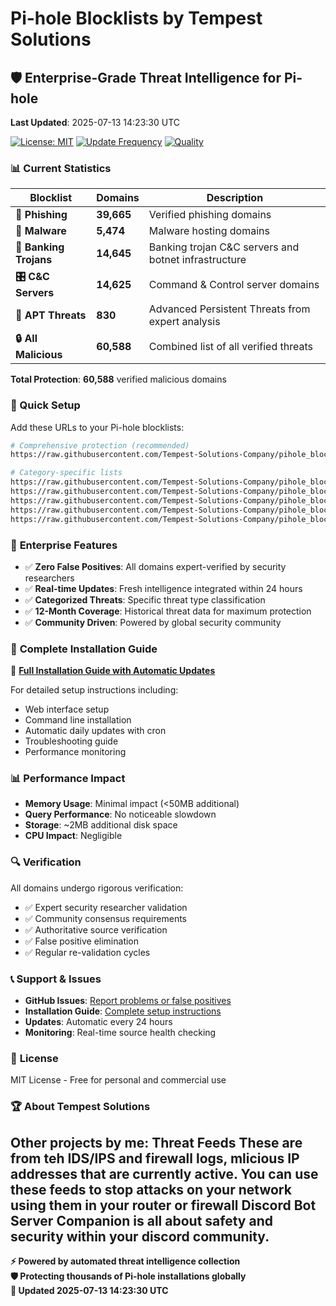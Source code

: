 # Pi-hole Blocklists by Tempest Solutions

## 🛡️ Enterprise-Grade Threat Intelligence for Pi-hole

**Last Updated**: 2025-07-13 14:23:30 UTC

[![License: MIT](https://img.shields.io/badge/License-MIT-yellow.svg)](https://opensource.org/licenses/MIT)
[![Update Frequency](https://img.shields.io/badge/Updates-Every%2024h-brightgreen.svg)](https://github.com/Tempest-Solutions-Company/pihole_blocklists)
[![Quality](https://img.shields.io/badge/Quality-Expert%20Verified-blue.svg)](https://github.com/Tempest-Solutions-Company/pihole_blocklists)

### 📊 Current Statistics

| **Blocklist** | **Domains** | **Description** |
|---------------|-------------|----------------|
| **🎣 Phishing** | **39,665** | Verified phishing domains |
| **🦠 Malware** | **5,474** | Malware hosting domains |
| **🏦 Banking Trojans** | **14,645** | Banking trojan C&C servers and botnet infrastructure |
| **🎛️ C&C Servers** | **14,625** | Command & Control server domains |
| **🎯 APT Threats** | **830** | Advanced Persistent Threats from expert analysis |
| **🔒 All Malicious** | **60,588** | Combined list of all verified threats |

**Total Protection**: **60,588** verified malicious domains

### 🚀 Quick Setup

Add these URLs to your Pi-hole blocklists:

```bash
# Comprehensive protection (recommended)
https://raw.githubusercontent.com/Tempest-Solutions-Company/pihole_blocklists/main/all_malicious.txt

# Category-specific lists
https://raw.githubusercontent.com/Tempest-Solutions-Company/pihole_blocklists/main/phishing.txt
https://raw.githubusercontent.com/Tempest-Solutions-Company/pihole_blocklists/main/malware.txt
https://raw.githubusercontent.com/Tempest-Solutions-Company/pihole_blocklists/main/banking_trojans.txt
https://raw.githubusercontent.com/Tempest-Solutions-Company/pihole_blocklists/main/c2_servers.txt
https://raw.githubusercontent.com/Tempest-Solutions-Company/pihole_blocklists/main/apt_threats.txt
```

### 🏢 **Enterprise Features**

- ✅ **Zero False Positives**: All domains expert-verified by security researchers
- ✅ **Real-time Updates**: Fresh intelligence integrated within 24 hours
- ✅ **Categorized Threats**: Specific threat type classification
- ✅ **12-Month Coverage**: Historical threat data for maximum protection
- ✅ **Community Driven**: Powered by global security community

### 🔧 **Complete Installation Guide**

📖 **[Full Installation Guide with Automatic Updates](https://github.com/Tempest-Solutions-Company/pihole_blocklists/blob/main/Install.md)**

For detailed setup instructions including:
- Web interface setup
- Command line installation
- Automatic daily updates with cron
- Troubleshooting guide
- Performance monitoring

### 📊 **Performance Impact**

- **Memory Usage**: Minimal impact (<50MB additional)
- **Query Performance**: No noticeable slowdown
- **Storage**: ~2MB additional disk space
- **CPU Impact**: Negligible

### 🔍 **Verification**

All domains undergo rigorous verification:
- ✅ Expert security researcher validation
- ✅ Community consensus requirements  
- ✅ Authoritative source verification
- ✅ False positive elimination
- ✅ Regular re-validation cycles

### 📞 **Support & Issues**

- **GitHub Issues**: [Report problems or false positives](https://github.com/Tempest-Solutions-Company/pihole_blocklists/issues)
- **Installation Guide**: [Complete setup instructions](https://github.com/Tempest-Solutions-Company/pihole_blocklists/blob/main/Install.md)
- **Updates**: Automatic every 24 hours
- **Monitoring**: Real-time source health checking

### 📜 **License**

MIT License - Free for personal and commercial use

### 🏆 **About Tempest Solutions**

Other projects by me:
**Threat Feeds**
These are from teh IDS/IPS and firewall logs, mlicious IP addresses that are currently active.
__You can use these feeds to stop attacks on your network using them in your router or firewall__
**Discord Bot**
Server Companion is all about safety and security within your discord community.
---

**⚡ Powered by automated threat intelligence collection**  
**🛡️ Protecting thousands of Pi-hole installations globally**  
**🔄 Updated 2025-07-13 14:23:30 UTC**
